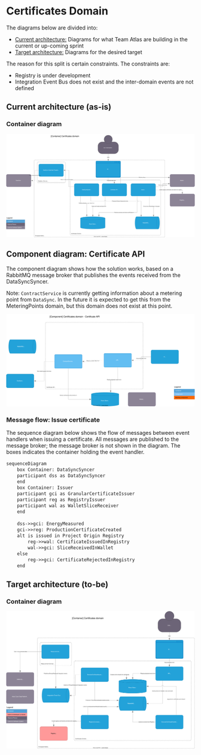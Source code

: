 # Certificates Domain

The diagrams below are divided into:

* [Current architecture:](#current-architecture) Diagrams for what Team Atlas are building in the current or up-coming sprint
* [Target architecture:](#target-architecture) Diagrams for the desired target

The reason for this split is certain constraints. The constraints are:

* Registry is under development
* Integration Event Bus does not exist and the inter-domain events are not defined

## Current architecture (as-is)

### Container diagram
![Container diagram](../diagrams/certificates.current.container.drawio.svg)


## Component diagram: Certificate API

The component diagram shows how the solution works, based on a RabbitMQ message broker that publishes the events received from the DataSyncSyncer.

Note: `ContractService` is currently getting information about a metering point from `DataSync`. In the future it is expected to get this from the MeteringPoints domain, but this domain does not exist at this point.

![Issuer component diagram](../diagrams/certificates.current.component.certificate.api.drawio.svg)

### Message flow: Issue certificate
The sequence diagram below shows the flow of messages between event handlers when issuing a certificate. All messages are published to the message broker; the message broker is not shown in the diagram. The boxes indicates the container holding the event handler.

```mermaid
sequenceDiagram
    box Container: DataSyncSyncer
    participant dss as DataSyncSyncer
    end
    box Container: Issuer
    participant gci as GranularCertificateIssuer
    participant reg as RegistryIssuer
    participant wal as WalletSliceReceiver
    end

    dss->>gci: EnergyMeasured
    gci->>reg: ProductionCertificateCreated
    alt is issued in Project Origin Registry
        reg->>wal: CertificateIssuedInRegistry
        wal->>gci: SliceReceivedInWallet
    else
        reg->>gci: CertificateRejectedInRegistry
    end
```

## Target architecture (to-be)

### Container diagram
![Container diagram](../diagrams/certificates.target.container.drawio.svg)

